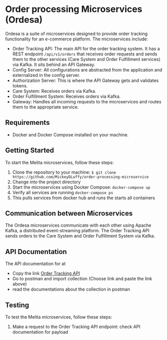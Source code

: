 #  Order processing Microservices (Ordesa)

Ordesa is a suite of microservices designed to provide order tracking functionality for an e-commerce platform. The microservices include:

- Order Tracking API: The main API for the order tracking system. It has a REST endpoint `/api/v1/orders` that receives order requests and sends them to the other services (Care System and Order Fulfillment services) via Kafka. It sits behind an API Gateway.
- Config Server: All configurations are abstracted from the application and externalized in the config server.
- Authorization Server: This is where the API Gateway gets and validates tokens.
- Care System: Receives orders via Kafka.
- Order Fulfillment System: Receives orders via Kafka.
- Gateway: Handles all incoming requests to the microservices and routes them to the appropriate service.

## Requirements

- Docker and Docker Compose installed on your machine.

## Getting Started

To start the Melita microservices, follow these steps:

1. Clone the repository to your machine:
  `$ git clone https://github.com/MickeyDLuffy/order-processing-microservice`
2. Change into the project directory
3. Start the microservices using Docker Compose:
  `docker-compose up`
4. Verify all services are running
 `docker-compose ps`
5. This pulls services from docker hub and runs the starts all containers

## Communication between Microservices

The Ordesa microservices communicate with each other using Apache Kafka, a distributed event-streaming platform. The Order Tracking API sends orders to the Care System and Order Fulfillment System via Kafka.

## API Documentation

The API documentation for at 

- Copy the link [Order Tracking API](https://api.postman.com/collections/2532349-7e6a372c-c23a-4bc4-968d-e21bdc6c09e8?access_key=PMAT-01GR2NJR782DETTHBYEG6DXPED)
- Go to postman and import collection (Choose link and paste the link above)
- read the documentations about the collection in postman

## Testing

To test the Melita microservices, follow these steps:

1. Make a request to the Order Tracking API endpoint: check API documentation for payload



